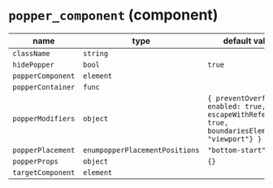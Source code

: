 # `popper_component` (component)

| name              | type      | default value | description |
| ----------------- | --------- | ------------- | ----------- |
| `className`       | `string`  |               |             |
| `hidePopper`      | `bool`    | `true`        |             |
| `popperComponent` | `element` |               |             |
| `popperContainer` | `func`    |               |             |
| `popperModifiers` | `object`  | `{ preventOverflow: { enabled: true, escapeWithReference: true, boundariesElement: "viewport"} }`|  | 
| `popperPlacement` |`enumpopperPlacementPositions`|`"bottom-start"`| |
| `popperProps`     | `object` |`{}`| |
| `targetComponent` | `element` | | |
